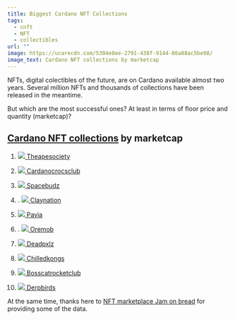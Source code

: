 ```yaml
---
title: Biggest Cardano NFT Collections
tags:
  - cnft
  - NFT
  - collectibles
url: ""
image: https://ucarecdn.com/5304e0ee-2791-438f-9144-86a88ac5be98/
image_text: Cardano NFT collections by marketcap
---
```


NFTs, digital colectibles of the future, are on Cardano available almost two years. Several million NFTs and thousands of collections have been released in the meantime.

But which are the most successful ones? At least in terms of floor price and quantity (marketcap)?

## [Cardano NFT collections](https://cexplorer.io/collection) by marketcap

1.   [![](https://nft.cexplorer.io/2/5/1/b/d/asset13dmfw0tc7q6xhqnrj8jcndu9y0jcekz4gryxwv.png) Theapesociety](https://cexplorer.io/policy/dac355946b4317530d9ec0cb142c63a4b624610786c2a32137d78e25)
    
2.   [![](https://nft.cexplorer.io/a/c/6/2/7/asset16364hsx4xp6djy2j2l565klgzqrk0j4908nzsy.png) Cardanocrocsclub](https://cexplorer.io/policy/aa19d5f5ae9b6c93c8e278851194553ddd4789d77f86d3ad2f7480d8)
    
3.   [![](https://nft.cexplorer.io/2/5/9/1/0/asset1nxm9jlypf5j0sp926xshamwxkceaey5a85ej04.png) Spacebudz](https://cexplorer.io/policy/d5e6bf0500378d4f0da4e8dde6becec7621cd8cbf5cbb9b87013d4cc)
    
4.  . [![](https://nft.cexplorer.io/5/5/f/5/4/asset14pm7d5k9xtgeu87g7skz8sqvxjkepwsysdmvcg.png) Claynation](https://cexplorer.io/policy/40fa2aa67258b4ce7b5782f74831d46a84c59a0ff0c28262fab21728)
    
5.   [![](https://nft.cexplorer.io/2/b/d/7/0/asset1gqvunkdee2xdgypcvf3yl2pt7wu93kj6qkjnxt.png) Pavia](https://cexplorer.io/policy/4bf184e01e0f163296ab253edd60774e2d34367d0e7b6cbc689b567d)
    
6.  . [![](https://nft.cexplorer.io/b/3/d/5/d/asset1w8xjw347cv5ywd6xwkdv0zl2chwt5fq0ugq4l9.png) Oremob](https://cexplorer.io/policy/062b1da3d344c1e6208ef908b2d308201e7ff6bcfddf0f606249817f)
    
7.   [![](https://nft.cexplorer.io/8/4/4/7/5/asset1k0hwhyr4x2qsuz87xdvlk82twpmey5ncgawswk.png) Deadpxlz](https://cexplorer.io/policy/1ec85dcee27f2d90ec1f9a1e4ce74a667dc9be8b184463223f9c9601)
    
8.   [![](https://nft.cexplorer.io/c/9/d/c/d/asset15dgsmqh88z069g39uusn80y3rrwkfqj6ume2x2.png) Chilledkongs](https://cexplorer.io/policy/c56d4cceb8a8550534968e1bf165137ca41e908d2d780cc1402079bd)
    
9.   [![](https://nft.cexplorer.io/0/d/5/a/0/asset18dzjjrgy8qcneat02v3lkm3u65s4csvmvh7jqp.png) Bosscatrocketclub](https://cexplorer.io/policy/c364930bd612f42e14d156e1c5410511e77f64cab8f2367a9df544d1)
    
10.   [![](https://nft.cexplorer.io/d/3/7/2/5/asset1vn350x2y6pz3lr0rpt3zupkvjugn754kq0c72u.png) Derpbirds](https://cexplorer.io/policy/b92f6473f18d4b78733d022fd89f3cacc1484fab6eddfd3c5d4b9494)
    

At the same time, thanks here to [NFT marketplace Jam on bread](https://jamonbread.io/) for providing some of the data.
